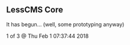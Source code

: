 LessCMS Core
------------

It has begun... (well, some prototyping anyway)

1 of 3 @ Thu Feb  1 07:37:44 2018
